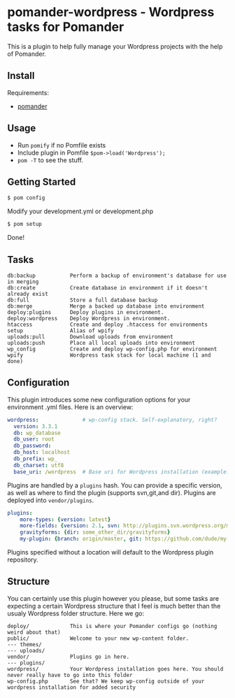 pomander-wordpress - Wordpress tasks for Pomander
=================================================

This is a plugin to help fully manage your Wordpress projects
with the help of Pomander.

Install
-------

Requirements:

- [pomander](https://github.com/tamagokun/pomander)

Usage
-----

* Run `pomify` if no Pomfile exists
* Include plugin in Pomfile `$pom->load('Wordpress');`
* `pom -T` to see the stuff.

Getting Started
---------------

```bash
$ pom config
```

Modify your development.yml or development.php

```bash
$ pom setup
```

Done!

Tasks
-----

```
db:backup           Perform a backup of environment's database for use in merging
db:create           Create database in environment if it doesn't already exist
db:full             Store a full database backup
db:merge            Merge a backed up database into environment
deploy:plugins      Deploy plugins in environment.
deploy:wordpress    Deploy Wordpress in environment.
htaccess            Create and deploy .htaccess for environments
setup               Alias of wpify
uploads:pull        Download uploads from environment
uploads:push        Place all local uploads into environment
wp_config           Create and deploy wp-config.php for environment
wpify               Wordpress task stack for local machine (1 and done)
```

Configuration
------------

This plugin introduces some new configuration options for your environment .yml files. Here is an overview:

```yaml
wordpress:              # wp-config stack. Self-explanatory, right?
  version: 3.3.1
  db: wp_database
  db_user: root
  db_password:
  db_host: localhost
  db_prefix: wp_
  db_charset: utf8
  base_uri: /wordpress  # Base uri for Wordpress installation (example: dev.local/mywebsite/wordpress)
```

Plugins are handled by a `plugins` hash. You can provide a specific version, as well as where to find the plugin (supports svn,git,and dir). Plugins are deployed into `vendor/plugins`.

```yaml
plugins:                
	more-types: {version: latest}
	more-fields: {version: 2.1, svn: http://plugins.svn.wordpress.org/more-fields}
	gravityforms: {dir: some_other_dir/gravityforms}
	my-plugin: {branch: origin/master, git: https://github.com/dude/my-plugin.git}
```

Plugins specified without a location will default to the Wordpress plugin repository.


Structure
---------

You can certainly use this plugin however you please, but some tasks are
expecting a certain Wordpress structure that I feel is much better than
the usualy Wordpress folder structure. Here we go:

```
deploy/             This is where your Pomander configs go (nothing weird about that)
public/             Welcome to your new wp-content folder.
--- themes/
--- uploads/
vendor/             Plugins go in here.
--- plugins/
wordpress/          Your Wordpress installation goes here. You should never really have to go into this folder
wp-config.php       See that? We keep wp-config outside of your wordpress installation for added security
```
